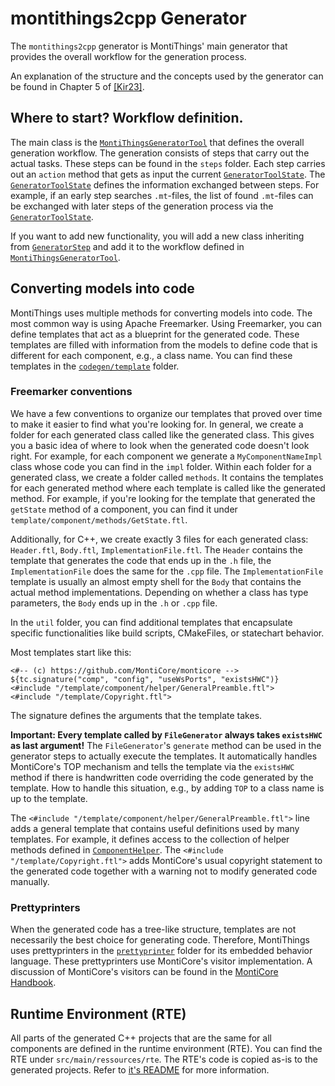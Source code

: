 <!-- (c) https://github.com/MontiCore/monticore -->
# montithings2cpp Generator

The `montithings2cpp` generator is MontiThings' main generator that
provides the overall workflow for the generation process.

An explanation of the structure and the concepts used by the
generator can be found in Chapter 5 of [[Kir23]](https://www.se-rwth.de/phdtheses/Diss-Kirchhof-Model-Driven-Development-Deployment-and-Analysis-of-Internet-of-Things-Applications.pdf).

## Where to start? Workflow definition.

The main class is the
[`MontiThingsGeneratorTool`][MontiThingsGeneratorTool] that defines
the overall generation workflow.
The generation consists of steps that carry out the actual tasks.
These steps can be found in the `steps` folder.
Each step carries out an `action` method that gets as input the
current [`GeneratorToolState`][GeneratorToolState].
The [`GeneratorToolState`][GeneratorToolState] defines the information exchanged between steps.
For example, if an early step searches `.mt`-files, the list of found
`.mt`-files  can be exchanged with later steps of the generation
process via the [`GeneratorToolState`][GeneratorToolState].

If you want to add new functionality, you will add a new class
inheriting from [`GeneratorStep`][GeneratorStep] and add it to the workflow
defined in [`MontiThingsGeneratorTool`][MontiThingsGeneratorTool].

## Converting models into code

MontiThings uses multiple methods for converting models into code.
The most common way is using Apache Freemarker.
Using Freemarker, you can define templates that act as a blueprint
for the generated code.
These templates are filled with information from the models to
define code that is different for each component, e.g., a class name.
You can find these templates in the
[`codegen/template`](src/main/java/montithings/generator/codegen/template)
folder.

### Freemarker conventions

We have a few conventions to organize our templates that proved over
time to make it easier to find what you're looking for.
In general, we create a folder for each generated class called
like the generated class.
This gives you a basic idea of where to look when the generated code
doesn't look right.
For example, for each component we generate a `MyComponentNameImpl`
class whose code you can find in the `impl` folder.
Within each folder for a generated class, we create a folder
called `methods`.
It contains the templates for each generated method where each
template is called like the generated method.
For example, if you're looking for the template that generated the
`getState` method of a component, you can find it under
`template/component/methods/GetState.ftl`.

Additionally, for C++, we create exactly 3 files for each generated
class: `Header.ftl`, `Body.ftl`, `ImplementationFile.ftl`.
The `Header` contains the template that generates the code that
ends up in the `.h` file, the `ImplementationFile` does the same for
the `.cpp` file.
The `ImplementationFile` template is usually an almost empty shell
for the `Body` that contains the actual method implementations.
Depending on whether a class has type parameters, the `Body` ends up
in the `.h` or `.cpp` file.

In the `util` folder, you can find additional templates that
encapsulate specific functionalities like build scripts, CMakeFiles,
or statechart behavior.

Most templates start like this:
```
<#-- (c) https://github.com/MontiCore/monticore -->
${tc.signature("comp", "config", "useWsPorts", "existsHWC")}
<#include "/template/component/helper/GeneralPreamble.ftl">
<#include "/template/Copyright.ftl">
```

The signature defines the arguments that the template takes.

**Important: Every template called by `FileGenerator` always
takes `existsHWC` as last argument!**
The `FileGenerator`'s `generate` method can be used in the
generator steps to actually execute the templates.
It automatically handles MontiCore's TOP mechanism and tells the
template via the `existsHWC` method if there is handwritten code
overriding the code generated by the template.
How to handle this situation, e.g., by adding `TOP` to a class name
is up to the template.

The `<#include "/template/component/helper/GeneralPreamble.ftl">` line
adds a general template that contains useful definitions used by many
templates.
For example, it defines access to the collection of helper methods
defined in [`ComponentHelper`](src/main/java/montithings/generator/helper/ComponentHelper.java).
The `<#include "/template/Copyright.ftl">` adds MontiCore's usual
copyright statement to the generated code together with a warning
not to modify generated code manually.

### Prettyprinters

When the generated code has a tree-like structure, templates are not
necessarily the best choice for generating code.
Therefore, MontiThings uses prettyprinters in the
[`prettyprinter`](src/main/java/montithings/generator/prettyprinter)
folder for its embedded behavior language.
These prettyprinters use MontiCore's visitor implementation.
A discussion of MontiCore's visitors can be found in the
[MontiCore Handbook](https://monticore.de/handbook.pdf).

## Runtime Environment (RTE)

All parts of the generated C++ projects that are the same for all
components are defined in the runtime environment (RTE).
You can find the RTE under `src/main/ressources/rte`.
The RTE's code is copied as-is to the generated projects.
Refer to [it's README](src/main/resources/rte/README.md) for more
information.


[GeneratorStep]: src/main/java/montithings/generator/steps/GeneratorStep.java
[GeneratorToolState]: src/main/java/montithings/generator/data/GeneratorToolState.java
[MontiThingsGeneratorTool]: src/main/java/montithings/generator/MontiThingsGeneratorTool.java